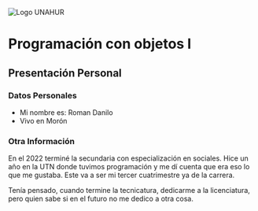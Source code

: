 ![Logo UNAHUR](./UNAHUR.png)

# Programación con objetos I
## Presentación Personal

### Datos Personales
- Mi nombre es: Roman Danilo
- Vivo en Morón


### Otra Información

En el 2022 terminé la secundaria con especialización en sociales. Hice un año en la UTN donde tuvimos programación y me dí cuenta que era eso lo que me gustaba. Este va a ser mi tercer cuatrimestre ya de la carrera.

 Tenía pensado, cuando termine la tecnicatura, dedicarme a la licenciatura, pero quien sabe si en el futuro no me dedico a otra cosa.
